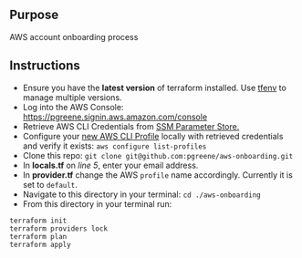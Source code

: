 ## Purpose

AWS account onboarding process 

## Instructions

* Ensure you have the **latest version** of terraform installed. Use [tfenv](https://github.com/tfutils/tfenv) to manage multiple versions.
* Log into the AWS Console: https://pgreene.signin.aws.amazon.com/console
* Retrieve AWS CLI Credentials from [SSM Parameter Store.](https://us-east-1.console.aws.amazon.com/systems-manager/parameters/?region=us-east-1&tab=Table)
* Configure your [new AWS CLI Profile](https://docs.aws.amazon.com/cli/latest/userguide/cli-configure-files.html) locally with retrieved credentials and verify it exists: `aws configure list-profiles`
* Clone this repo: `git clone git@github.com:pgreene/aws-onboarding.git`
* In **locals.tf** on *line 5*, enter your email address.
* In **provider.tf** change the AWS `profile` name accordingly. Currently it is set to `default`.
* Navigate to this directory in your terminal: `cd ./aws-onboarding`
* From this directory in your terminal run:

```
terraform init
terraform providers lock
terraform plan
terraform apply
```